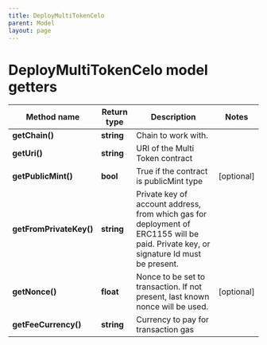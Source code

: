 ```yaml
---
title: DeployMultiTokenCelo
parent: Model
layout: page
---
```


# DeployMultiTokenCelo model getters

Method name | Return type | Description | Notes
------------ | ------------- | ------------- | -------------
**getChain()** | **string** | Chain to work with. |
**getUri()** | **string** | URI of the Multi Token contract |
**getPublicMint()** | **bool** | True if the contract is publicMint type | [optional]
**getFromPrivateKey()** | **string** | Private key of account address, from which gas for deployment of ERC1155 will be paid. Private key, or signature Id must be present. |
**getNonce()** | **float** | Nonce to be set to transaction. If not present, last known nonce will be used. | [optional]
**getFeeCurrency()** | **string** | Currency to pay for transaction gas |

